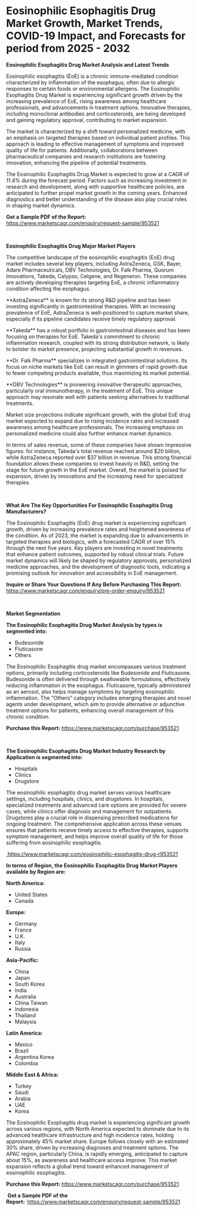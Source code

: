 <p><h1>Eosinophilic Esophagitis Drug Market Growth, Market Trends, COVID-19 Impact, and Forecasts for period from 2025 - 2032</h1></p><p><strong>Eosinophilic Esophagitis Drug Market Analysis and Latest Trends</strong></p>
<p><p>Eosinophilic esophagitis (EoE) is a chronic immune-mediated condition characterized by inflammation of the esophagus, often due to allergic responses to certain foods or environmental allergens. The Eosinophilic Esophagitis Drug Market is experiencing significant growth driven by the increasing prevalence of EoE, rising awareness among healthcare professionals, and advancements in treatment options. Innovative therapies, including monoclonal antibodies and corticosteroids, are being developed and gaining regulatory approval, contributing to market expansion.</p><p>The market is characterized by a shift toward personalized medicine, with an emphasis on targeted therapies based on individual patient profiles. This approach is leading to effective management of symptoms and improved quality of life for patients. Additionally, collaborations between pharmaceutical companies and research institutions are fostering innovation, enhancing the pipeline of potential treatments.</p><p>The Eosinophilic Esophagitis Drug Market is expected to grow at a CAGR of 11.4% during the forecast period. Factors such as increasing investment in research and development, along with supportive healthcare policies, are anticipated to further propel market growth in the coming years. Enhanced diagnostics and better understanding of the disease also play crucial roles in shaping market dynamics.</p></p>
<p><strong>Get a Sample PDF of the Report:&nbsp;</strong> <a href="https://www.marketscagr.com/enquiry/request-sample/953521?utm_campaign=2033&utm_medium=2&utm_source=Github&utm_content=ia&utm_term=18042025&utm_id=eosinophilic-esophagitis-drug">https://www.marketscagr.com/enquiry/request-sample/953521</a></p>
<p>&nbsp;</p>
<p><strong>Eosinophilic Esophagitis Drug Major Market Players</strong></p>
<p><p>The competitive landscape of the eosinophilic esophagitis (EoE) drug market includes several key players, including AstraZeneca, GSK, Bayer, Adare Pharmaceuticals, DBV Technologies, Dr. Falk Pharma, Quorum Innovations, Takeda, Calypso, Celgene, and Regeneron. These companies are actively developing therapies targeting EoE, a chronic inflammatory condition affecting the esophagus.</p><p>**AstraZeneca** is known for its strong R&D pipeline and has been investing significantly in gastrointestinal therapies. With an increasing prevalence of EoE, AstraZeneca is well-positioned to capture market share, especially if its pipeline candidates receive timely regulatory approval.</p><p>**Takeda** has a robust portfolio in gastrointestinal diseases and has been focusing on therapies for EoE. Takeda's commitment to chronic inflammation research, coupled with its strong distribution network, is likely to bolster its market presence, projecting substantial growth in revenues.</p><p>**Dr. Falk Pharma** specializes in integrated gastrointestinal solutions. Its focus on niche markets like EoE can result in glimmers of rapid growth due to fewer competing products available, thus maximizing its market potential.</p><p>**DBV Technologies** is pioneering innovative therapeutic approaches, particularly oral immunotherapy, in the treatment of EoE. This unique approach may resonate well with patients seeking alternatives to traditional treatments.</p><p>Market size projections indicate significant growth, with the global EoE drug market expected to expand due to rising incidence rates and increased awareness among healthcare professionals. The increasing emphasis on personalized medicine could also further enhance market dynamics.</p><p>In terms of sales revenue, some of these companies have shown impressive figures: for instance, Takeda's total revenue reached around $20 billion, while AstraZeneca reported over $37 billion in revenue. This strong financial foundation allows these companies to invest heavily in R&D, setting the stage for future growth in the EoE market. Overall, the market is poised for expansion, driven by innovations and the increasing need for specialized therapies.</p></p>
<p>&nbsp;</p>
<p><strong>What Are The Key Opportunities For Eosinophilic Esophagitis Drug Manufacturers?</strong></p>
<p><p>The Eosinophilic Esophagitis (EoE) drug market is experiencing significant growth, driven by increasing prevalence rates and heightened awareness of the condition. As of 2023, the market is expanding due to advancements in targeted therapies and biologics, with a forecasted CAGR of over 15% through the next five years. Key players are investing in novel treatments that enhance patient outcomes, supported by robust clinical trials. Future market dynamics will likely be shaped by regulatory approvals, personalized medicine approaches, and the development of diagnostic tools, indicating a promising outlook for innovation and accessibility in EoE management.</p></p>
<p><strong>Inquire or Share Your Questions If Any Before Purchasing This Report:</strong> <a href="https://www.marketscagr.com/enquiry/pre-order-enquiry/953521?utm_campaign=2033&utm_medium=2&utm_source=Github&utm_content=ia&utm_term=18042025&utm_id=eosinophilic-esophagitis-drug">https://www.marketscagr.com/enquiry/pre-order-enquiry/953521</a></p>
<p>&nbsp;</p>
<p><strong>Market Segmentation</strong></p>
<p><strong>The Eosinophilic Esophagitis Drug Market Analysis by types is segmented into:</strong></p>
<p><ul><li>Budesonide</li><li>Fluticasone</li><li>Others</li></ul></p>
<p><p>The Eosinophilic Esophagitis drug market encompasses various treatment options, primarily including corticosteroids like Budesonide and Fluticasone. Budesonide is often delivered through swallowable formulations, effectively reducing inflammation in the esophagus. Fluticasone, typically administered as an aerosol, also helps manage symptoms by targeting eosinophilic inflammation. The "Others" category includes emerging therapies and novel agents under development, which aim to provide alternative or adjunctive treatment options for patients, enhancing overall management of this chronic condition.</p></p>
<p><strong>Purchase this Report:&nbsp;</strong><a href="https://www.marketscagr.com/purchase/953521?utm_campaign=2033&utm_medium=2&utm_source=Github&utm_content=ia&utm_term=18042025&utm_id=eosinophilic-esophagitis-drug">https://www.marketscagr.com/purchase/953521</a></p>
<p>&nbsp;</p>
<p><strong>The Eosinophilic Esophagitis Drug Market Industry Research by Application is segmented into:</strong></p>
<p><ul><li>Hospitals</li><li>Clinics</li><li>Drugstore</li></ul></p>
<p><p>The eosinophilic esophagitis drug market serves various healthcare settings, including hospitals, clinics, and drugstores. In hospitals, specialized treatments and advanced care options are provided for severe cases, while clinics offer diagnosis and management for outpatients. Drugstores play a crucial role in dispensing prescribed medications for ongoing treatment. The comprehensive application across these venues ensures that patients receive timely access to effective therapies, supports symptom management, and helps improve overall quality of life for those suffering from eosinophilic esophagitis.</p></p>
<p><a href="https://www.marketscagr.com/eosinophilic-esophagitis-drug-r953521?utm_campaign=2033&utm_medium=2&utm_source=Github&utm_content=ia&utm_term=18042025&utm_id=eosinophilic-esophagitis-drug">&nbsp;https://www.marketscagr.com/eosinophilic-esophagitis-drug-r953521</a></p>
<p><strong>In terms of Region, the Eosinophilic Esophagitis Drug Market Players available by Region are:</strong></p>
<p>
    <p> <strong> North America: </strong>
        <ul>
            <li>United States</li>
            <li>Canada</li>
        </ul>
        </p> 
    <p> <strong> Europe: </strong>
        <ul>
            <li>Germany</li>
            <li>France</li>
            <li>U.K.</li>
            <li>Italy</li>
            <li>Russia</li>
        </ul>
        </p> 
    <p> <strong> Asia-Pacific: </strong>
        <ul>
            <li>China</li>
            <li>Japan</li>
            <li>South Korea</li>
            <li>India</li>
            <li>Australia</li>
            <li>China Taiwan</li>
            <li>Indonesia</li>
            <li>Thailand</li>
            <li>Malaysia</li>
        </ul>
        </p> 
    <p> <strong> Latin America: </strong>
        <ul>
            <li>Mexico</li>
            <li>Brazil</li>
            <li>Argentina Korea</li>
            <li>Colombia</li>
        </ul>
        </p> 
    <p> <strong> Middle East & Africa: </strong>
        <ul>
            <li>Turkey</li>
            <li>Saudi</li>
            <li>Arabia</li>
            <li>UAE</li>
            <li>Korea</li>
        </ul>
    </p>
    </p>
<p><p>The Eosinophilic Esophagitis drug market is experiencing significant growth across various regions, with North America expected to dominate due to its advanced healthcare infrastructure and high incidence rates, holding approximately 45% market share. Europe follows closely with an estimated 30% share, driven by increasing diagnoses and treatment options. The APAC region, particularly China, is rapidly emerging, anticipated to capture about 15%, as awareness and healthcare access improve. This market expansion reflects a global trend toward enhanced management of eosinophilic esophagitis.</p></p>
<p><strong>Purchase this Report: </strong><a href="https://www.marketscagr.com/purchase/953521?utm_campaign=2033&utm_medium=2&utm_source=Github&utm_content=ia&utm_term=18042025&utm_id=eosinophilic-esophagitis-drug">https://www.marketscagr.com/purchase/953521</a></p>
<p>&nbsp;<strong>Get a Sample PDF of the Report:&nbsp;&nbsp;</strong><a href="https://www.marketscagr.com/enquiry/request-sample/953521?utm_campaign=2033&utm_medium=2&utm_source=Github&utm_content=ia&utm_term=18042025&utm_id=eosinophilic-esophagitis-drug">https://www.marketscagr.com/enquiry/request-sample/953521</a></p>
<p><strong></strong></p>
<p><p></p><p></p><p></p></p>